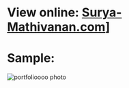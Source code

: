 # View online: [Surya-Mathivanan.com]([https://surya-website.netlify.app/)]

# Sample:
![portfolioooo photo](https://github.com/user-attachments/assets/c1d5a531-6ec8-47ec-b052-f6359a1a44d5)
